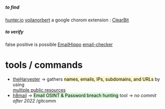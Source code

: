 ##### to find 

[hunter.io](https://hunter.io/)
[voilanorbert](https://www.voilanorbert.com)
a google chorom extension : [ClearBit](https://clearbit.com/)

##### to verify 

false positive is possible
  [EmailHippo](https://tools.emailhippo.com/) 
  [email-checker](https://email-checker.net/)


# tools / commands

- [theHarvester](https://github.com/laramies/theHarvester) -> gathers <mark style="background: #FFF3A3A6;">names, emails, IPs, subdomains, and URLs</mark> by using  
[multiple public resources](https://github.com/laramies/theHarvester#passive-modules)
-   [h8mail](https://github.com/khast3x/h8mail) -> <mark style="background: #BBFABBA6;">Email OSINT & Password breach hunting</mark> tool -> _no commit after 2022_ /gitcomm